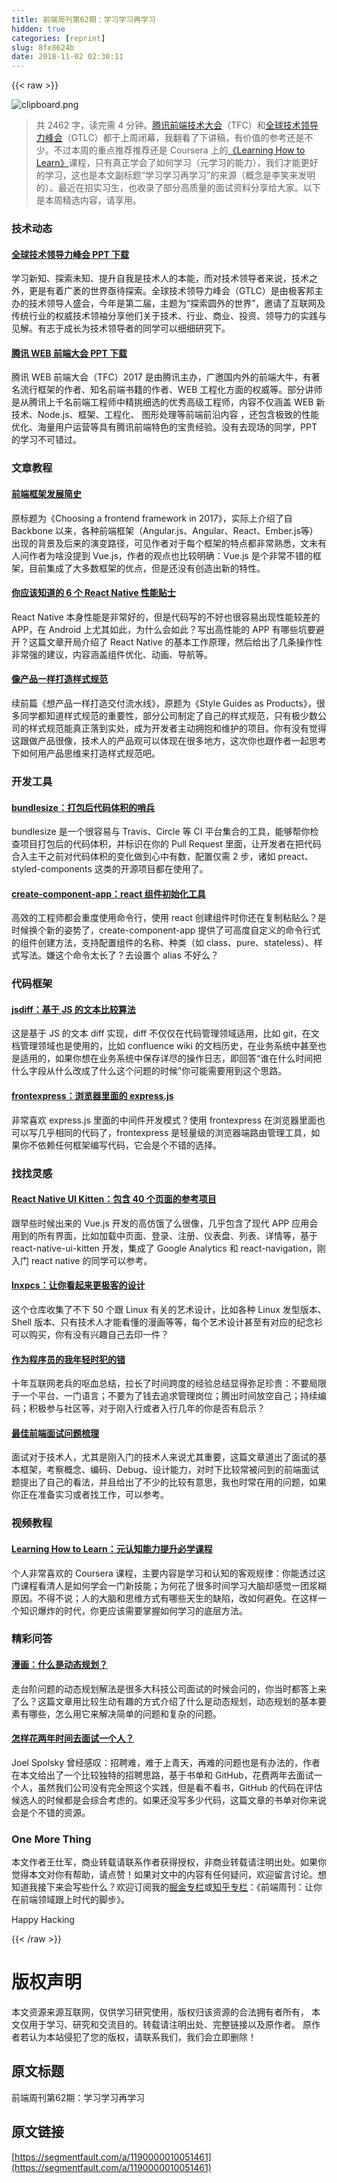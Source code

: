 ```yaml
---
title: 前端周刊第62期：学习学习再学习
hidden: true
categories: [reprint]
slug: 8fe8624b
date: 2018-11-02 02:30:11
---
```


{{< raw >}}
<p><span class="img-wrap"><img data-src="/img/bVQk0r?w=757&amp;h=427" src="https://static.alili.tech/img/bVQk0r?w=757&amp;h=427" alt="clipboard.png" title="clipboard.png" style="cursor:pointer;display:inline"></span></p><blockquote><p>&#x5171; 2462 &#x5B57;&#xFF0C;&#x8BFB;&#x5B8C;&#x9700; 4 &#x5206;&#x949F;&#x3002;<a href="http://gtlc.geekbang.org/" rel="nofollow noreferrer" target="_blank">&#x817E;&#x8BAF;&#x524D;&#x7AEF;&#x6280;&#x672F;&#x5927;&#x4F1A;</a>&#xFF08;TFC&#xFF09;&#x548C;<a href="http://tfc.alloyteam.com/ppt.html" rel="nofollow noreferrer" target="_blank">&#x5168;&#x7403;&#x6280;&#x672F;&#x9886;&#x5BFC;&#x529B;&#x5CF0;&#x4F1A;</a>&#xFF08;GTLC&#xFF09;&#x90FD;&#x4E8E;&#x4E0A;&#x5468;&#x95ED;&#x5E55;&#xFF0C;&#x6211;&#x7FFB;&#x770B;&#x4E86;&#x4E0B;&#x8BB2;&#x7A3F;&#xFF0C;&#x6709;&#x4EF7;&#x503C;&#x7684;&#x53C2;&#x8003;&#x8FD8;&#x662F;&#x4E0D;&#x5C11;&#x3002;&#x4E0D;&#x8FC7;&#x672C;&#x5468;&#x7684;&#x91CD;&#x70B9;&#x63A8;&#x8350;&#x63A8;&#x8350;&#x8FD8;&#x662F; Coursera &#x4E0A;&#x7684;<a href="https://www.coursera.org/learn/learning-how-to-learn" rel="nofollow noreferrer" target="_blank">&#x300A;Learning How to Learn&#x300B;</a>&#x8BFE;&#x7A0B;&#xFF0C;&#x53EA;&#x6709;&#x771F;&#x6B63;&#x5B66;&#x4F1A;&#x4E86;&#x5982;&#x4F55;&#x5B66;&#x4E60;&#xFF08;&#x5143;&#x5B66;&#x4E60;&#x7684;&#x80FD;&#x529B;&#xFF09;&#xFF0C;&#x6211;&#x4EEC;&#x624D;&#x80FD;&#x66F4;&#x597D;&#x7684;&#x5B66;&#x4E60;&#xFF0C;&#x8FD9;&#x4E5F;&#x662F;&#x672C;&#x6587;&#x526F;&#x6807;&#x9898;&#x201C;&#x5B66;&#x4E60;&#x5B66;&#x4E60;&#x518D;&#x5B66;&#x4E60;&#x201D;&#x7684;&#x6765;&#x6E90;&#xFF08;&#x6982;&#x5FF5;&#x662F;&#x674E;&#x7B11;&#x6765;&#x53D1;&#x660E;&#x7684;&#xFF09;&#x3002;&#x6700;&#x8FD1;&#x5728;&#x62DB;&#x5B9E;&#x4E60;&#x751F;&#xFF0C;&#x4E5F;&#x6536;&#x5F55;&#x4E86;&#x90E8;&#x5206;&#x9AD8;&#x8D28;&#x91CF;&#x7684;&#x9762;&#x8BD5;&#x8D44;&#x6599;&#x5206;&#x4EAB;&#x7ED9;&#x5927;&#x5BB6;&#x3002;&#x4EE5;&#x4E0B;&#x662F;&#x672C;&#x5468;&#x7CBE;&#x9009;&#x5185;&#x5BB9;&#xFF0C;&#x8BF7;&#x4EAB;&#x7528;&#x3002;</p></blockquote><h3 id="articleHeader0">&#x6280;&#x672F;&#x52A8;&#x6001;</h3><h4><a href="http://gtlc.geekbang.org/#schedule" rel="nofollow noreferrer" target="_blank">&#x5168;&#x7403;&#x6280;&#x672F;&#x9886;&#x5BFC;&#x529B;&#x5CF0;&#x4F1A; PPT &#x4E0B;&#x8F7D;</a></h4><p>&#x5B66;&#x4E60;&#x65B0;&#x77E5;&#x3001;&#x63A2;&#x7D22;&#x672A;&#x77E5;&#x3001;&#x63D0;&#x5347;&#x81EA;&#x6211;&#x662F;&#x6280;&#x672F;&#x4EBA;&#x7684;&#x672C;&#x80FD;&#xFF0C;&#x800C;&#x5BF9;&#x6280;&#x672F;&#x9886;&#x5BFC;&#x8005;&#x6765;&#x8BF4;&#xFF0C;&#x6280;&#x672F;&#x4E4B;&#x5916;&#xFF0C;&#x66F4;&#x662F;&#x6709;&#x7740;&#x5E7F;&#x88A4;&#x7684;&#x4E16;&#x754C;&#x4E9F;&#x5F85;&#x63A2;&#x7D22;&#x3002;&#x5168;&#x7403;&#x6280;&#x672F;&#x9886;&#x5BFC;&#x529B;&#x5CF0;&#x4F1A;&#xFF08;GTLC&#xFF09;&#x662F;&#x7531;&#x6781;&#x5BA2;&#x90A6;&#x4E3B;&#x529E;&#x7684;&#x6280;&#x672F;&#x9886;&#x5BFC;&#x4EBA;&#x76DB;&#x4F1A;&#xFF0C;&#x4ECA;&#x5E74;&#x662F;&#x7B2C;&#x4E8C;&#x5C4A;&#xFF0C;&#x4E3B;&#x9898;&#x4E3A;&#x201C;&#x63A2;&#x7D22;&#x5706;&#x5916;&#x7684;&#x4E16;&#x754C;&#x201D;&#xFF0C;&#x9080;&#x8BF7;&#x4E86;&#x4E92;&#x8054;&#x7F51;&#x53CA;&#x4F20;&#x7EDF;&#x884C;&#x4E1A;&#x7684;&#x6743;&#x5A01;&#x6280;&#x672F;&#x9886;&#x8896;&#x5206;&#x4EAB;&#x4ED6;&#x4EEC;&#x5173;&#x4E8E;&#x6280;&#x672F;&#x3001;&#x884C;&#x4E1A;&#x3001;&#x5546;&#x4E1A;&#x3001;&#x6295;&#x8D44;&#x3001;&#x9886;&#x5BFC;&#x529B;&#x7684;&#x5B9E;&#x8DF5;&#x4E0E;&#x89C1;&#x89E3;&#x3002;&#x6709;&#x5FD7;&#x4E8E;&#x6210;&#x957F;&#x4E3A;&#x6280;&#x672F;&#x9886;&#x5BFC;&#x8005;&#x7684;&#x540C;&#x5B66;&#x53EF;&#x4EE5;&#x7EC6;&#x7EC6;&#x7814;&#x7A76;&#x4E0B;&#x3002;</p><h4><a href="http://tfc.alloyteam.com/ppt.html" rel="nofollow noreferrer" target="_blank">&#x817E;&#x8BAF; WEB &#x524D;&#x7AEF;&#x5927;&#x4F1A; PPT &#x4E0B;&#x8F7D;</a></h4><p>&#x817E;&#x8BAF; WEB &#x524D;&#x7AEF;&#x5927;&#x4F1A;&#xFF08;TFC&#xFF09;2017 &#x662F;&#x7531;&#x817E;&#x8BAF;&#x4E3B;&#x529E;&#xFF0C;&#x5E7F;&#x9080;&#x56FD;&#x5185;&#x5916;&#x7684;&#x524D;&#x7AEF;&#x5927;&#x725B;&#xFF0C;&#x6709;&#x8457;&#x540D;&#x6D41;&#x884C;&#x6846;&#x67B6;&#x7684;&#x4F5C;&#x8005;&#x3001;&#x77E5;&#x540D;&#x524D;&#x7AEF;&#x4E66;&#x7C4D;&#x7684;&#x4F5C;&#x8005;&#x3001;WEB &#x5DE5;&#x7A0B;&#x5316;&#x65B9;&#x9762;&#x7684;&#x6743;&#x5A01;&#x7B49;&#x3002;&#x90E8;&#x5206;&#x8BB2;&#x5E08;&#x662F;&#x4ECE;&#x817E;&#x8BAF;&#x4E0A;&#x5343;&#x540D;&#x524D;&#x7AEF;&#x5DE5;&#x7A0B;&#x5E08;&#x4E2D;&#x7CBE;&#x6311;&#x7EC6;&#x9009;&#x7684;&#x4F18;&#x79C0;&#x9AD8;&#x7EA7;&#x5DE5;&#x7A0B;&#x5E08;&#xFF0C;&#x5185;&#x5BB9;&#x4E0D;&#x4EC5;&#x6DB5;&#x76D6; WEB &#x65B0;&#x6280;&#x672F;&#x3001;Node.js&#x3001;&#x6846;&#x67B6;&#x3001;&#x5DE5;&#x7A0B;&#x5316;&#x3001; &#x56FE;&#x5F62;&#x5904;&#x7406;&#x7B49;&#x524D;&#x7AEF;&#x524D;&#x6CBF;&#x5185;&#x5BB9; &#xFF0C;&#x8FD8;&#x5305;&#x542B;&#x6781;&#x81F4;&#x7684;&#x6027;&#x80FD;&#x4F18;&#x5316;&#x3001;&#x6D77;&#x91CF;&#x7528;&#x6237;&#x8FD0;&#x8425;&#x7B49;&#x5177;&#x6709;&#x817E;&#x8BAF;&#x524D;&#x7AEF;&#x7279;&#x8272;&#x7684;&#x5B9D;&#x8D35;&#x7ECF;&#x9A8C;&#x3002;&#x6CA1;&#x6709;&#x53BB;&#x73B0;&#x573A;&#x7684;&#x540C;&#x5B66;&#xFF0C;PPT &#x7684;&#x5B66;&#x4E60;&#x4E0D;&#x53EF;&#x9519;&#x8FC7;&#x3002;</p><h3 id="articleHeader1">&#x6587;&#x7AE0;&#x6559;&#x7A0B;</h3><h4><a href="https://medium.com/this-dot-labs/building-modern-web-applications-in-2017-791d2ef2e341" rel="nofollow noreferrer" target="_blank">&#x524D;&#x7AEF;&#x6846;&#x67B6;&#x53D1;&#x5C55;&#x7B80;&#x53F2;</a></h4><p>&#x539F;&#x6807;&#x9898;&#x4E3A;&#x300A;Choosing a frontend framework in&#xA0;2017&#x300B;&#xFF0C;&#x5B9E;&#x9645;&#x4E0A;&#x4ECB;&#x7ECD;&#x4E86;&#x81EA; Backbone &#x4EE5;&#x6765;&#xFF0C;&#x5404;&#x79CD;&#x524D;&#x7AEF;&#x6846;&#x67B6;&#xFF08;Angular.js&#x3001;Angular&#x3001;React&#x3001;Ember.js&#x7B49;&#xFF09;&#x51FA;&#x73B0;&#x7684;&#x80CC;&#x666F;&#x53CA;&#x540E;&#x6765;&#x7684;&#x6F14;&#x53D8;&#x8DEF;&#x5F84;&#xFF0C;&#x53EF;&#x89C1;&#x4F5C;&#x8005;&#x5BF9;&#x4E8E;&#x6BCF;&#x4E2A;&#x6846;&#x67B6;&#x7684;&#x7279;&#x70B9;&#x90FD;&#x975E;&#x5E38;&#x719F;&#x6089;&#xFF0C;&#x6587;&#x672B;&#x6709;&#x4EBA;&#x95EE;&#x4F5C;&#x8005;&#x4E3A;&#x5565;&#x6CA1;&#x63D0;&#x5230; Vue.js&#xFF0C;&#x4F5C;&#x8005;&#x7684;&#x89C2;&#x70B9;&#x4E5F;&#x6BD4;&#x8F83;&#x660E;&#x786E;&#xFF1A;Vue.js &#x662F;&#x4E2A;&#x975E;&#x5E38;&#x4E0D;&#x9519;&#x7684;&#x6846;&#x67B6;&#xFF0C;&#x76EE;&#x524D;&#x96C6;&#x6210;&#x4E86;&#x5927;&#x591A;&#x6570;&#x6846;&#x67B6;&#x7684;&#x4F18;&#x70B9;&#xFF0C;&#x4F46;&#x662F;&#x8FD8;&#x6CA1;&#x6709;&#x521B;&#x9020;&#x51FA;&#x65B0;&#x7684;&#x7279;&#x6027;&#x3002;</p><h4><a href="https://www.simplytechnologies.net/blog/2017/6/6/6-tips-you-want-to-know-about-react-native-performance" rel="nofollow noreferrer" target="_blank">&#x4F60;&#x5E94;&#x8BE5;&#x77E5;&#x9053;&#x7684; 6 &#x4E2A; React Native &#x6027;&#x80FD;&#x8D34;&#x58EB;</a></h4><p>React Native &#x672C;&#x8EAB;&#x6027;&#x80FD;&#x662F;&#x975E;&#x5E38;&#x597D;&#x7684;&#xFF0C;&#x4F46;&#x662F;&#x4EE3;&#x7801;&#x5199;&#x7684;&#x4E0D;&#x597D;&#x4E5F;&#x5F88;&#x5BB9;&#x6613;&#x51FA;&#x73B0;&#x6027;&#x80FD;&#x8F83;&#x5DEE;&#x7684; APP&#xFF0C;&#x5728; Android &#x4E0A;&#x5C24;&#x5176;&#x5982;&#x6B64;&#xFF0C;&#x4E3A;&#x4EC0;&#x4E48;&#x4F1A;&#x5982;&#x6B64;&#xFF1F;&#x5199;&#x51FA;&#x9AD8;&#x6027;&#x80FD;&#x7684; APP &#x6709;&#x54EA;&#x4E9B;&#x5751;&#x8981;&#x907F;&#x5F00;&#xFF1F;&#x8FD9;&#x7BC7;&#x6587;&#x7AE0;&#x5F00;&#x5C40;&#x4ECB;&#x7ECD;&#x4E86; React Native &#x7684;&#x57FA;&#x672C;&#x5DE5;&#x4F5C;&#x539F;&#x7406;&#xFF0C;&#x7136;&#x540E;&#x7ED9;&#x51FA;&#x4E86;&#x51E0;&#x6761;&#x64CD;&#x4F5C;&#x6027;&#x975E;&#x5E38;&#x5F3A;&#x7684;&#x5EFA;&#x8BAE;&#xFF0C;&#x5185;&#x5BB9;&#x6DB5;&#x76D6;&#x7EC4;&#x4EF6;&#x4F18;&#x5316;&#x3001;&#x52A8;&#x753B;&#x3001;&#x5BFC;&#x822A;&#x7B49;&#x3002;</p><h4><a href="https://seesparkbox.com/foundry/style_guides_as_products?utm_source=CSS-Weekly&amp;utm_campaign=Issue-271&amp;utm_medium=email" rel="nofollow noreferrer" target="_blank">&#x50CF;&#x4EA7;&#x54C1;&#x4E00;&#x6837;&#x6253;&#x9020;&#x6837;&#x5F0F;&#x89C4;&#x8303;</a></h4><p>&#x7EED;&#x524D;&#x7BC7;&#x300A;&#x60F3;&#x4EA7;&#x54C1;&#x4E00;&#x6837;&#x6253;&#x9020;&#x4EA4;&#x4ED8;&#x6D41;&#x6C34;&#x7EBF;&#x300B;&#xFF0C;&#x539F;&#x9898;&#x4E3A;&#x300A;Style Guides as Products&#x300B;&#xFF0C;&#x5F88;&#x591A;&#x540C;&#x5B66;&#x90FD;&#x77E5;&#x9053;&#x6837;&#x5F0F;&#x89C4;&#x8303;&#x7684;&#x91CD;&#x8981;&#x6027;&#xFF0C;&#x90E8;&#x5206;&#x516C;&#x53F8;&#x5236;&#x5B9A;&#x4E86;&#x81EA;&#x5DF1;&#x7684;&#x6837;&#x5F0F;&#x89C4;&#x8303;&#xFF0C;&#x53EA;&#x6709;&#x6781;&#x5C11;&#x6570;&#x516C;&#x53F8;&#x7684;&#x6837;&#x5F0F;&#x89C4;&#x8303;&#x80FD;&#x771F;&#x6B63;&#x843D;&#x5230;&#x5B9E;&#x5904;&#xFF0C;&#x6210;&#x4E3A;&#x5F00;&#x53D1;&#x8005;&#x4E3B;&#x52A8;&#x62E5;&#x62B1;&#x548C;&#x7EF4;&#x62A4;&#x7684;&#x9879;&#x76EE;&#x3002;&#x4F60;&#x6709;&#x6CA1;&#x6709;&#x89C9;&#x5F97;&#x8FD9;&#x8DDF;&#x505A;&#x4EA7;&#x54C1;&#x5F88;&#x50CF;&#xFF0C;&#x6280;&#x672F;&#x4EBA;&#x7684;&#x4EA7;&#x54C1;&#x89C2;&#x53EF;&#x4EE5;&#x4F53;&#x73B0;&#x5728;&#x5F88;&#x591A;&#x5730;&#x65B9;&#xFF0C;&#x8FD9;&#x6B21;&#x4F60;&#x4E5F;&#x8DDF;&#x4F5C;&#x8005;&#x4E00;&#x8D77;&#x601D;&#x8003;&#x4E0B;&#x5982;&#x4F55;&#x7528;&#x4EA7;&#x54C1;&#x601D;&#x7EF4;&#x6765;&#x6253;&#x9020;&#x6837;&#x5F0F;&#x89C4;&#x8303;&#x5427;&#x3002;</p><h3 id="articleHeader2">&#x5F00;&#x53D1;&#x5DE5;&#x5177;</h3><h4><a href="https://github.com/siddharthkp/bundlesize" rel="nofollow noreferrer" target="_blank">bundlesize&#xFF1A;&#x6253;&#x5305;&#x540E;&#x4EE3;&#x7801;&#x4F53;&#x79EF;&#x7684;&#x54E8;&#x5175;</a></h4><p>bundlesize &#x662F;&#x4E00;&#x4E2A;&#x5F88;&#x5BB9;&#x6613;&#x4E0E; Travis&#x3001;Circle &#x7B49; CI &#x5E73;&#x53F0;&#x96C6;&#x5408;&#x7684;&#x5DE5;&#x5177;&#xFF0C;&#x80FD;&#x591F;&#x5E2E;&#x4F60;&#x68C0;&#x67E5;&#x9879;&#x76EE;&#x6253;&#x5305;&#x540E;&#x7684;&#x4EE3;&#x7801;&#x4F53;&#x79EF;&#xFF0C;&#x5E76;&#x6807;&#x8BC6;&#x5728;&#x4F60;&#x7684; Pull Request &#x91CC;&#x9762;&#xFF0C;&#x8BA9;&#x5F00;&#x53D1;&#x8005;&#x5728;&#x628A;&#x4EE3;&#x7801;&#x5408;&#x5165;&#x4E3B;&#x5E72;&#x4E4B;&#x524D;&#x5BF9;&#x4EE3;&#x7801;&#x4F53;&#x79EF;&#x7684;&#x53D8;&#x5316;&#x505A;&#x5230;&#x5FC3;&#x4E2D;&#x6709;&#x6570;&#xFF0C;&#x914D;&#x7F6E;&#x4EC5;&#x9700; 2 &#x6B65;&#xFF0C;&#x8BF8;&#x5982; preact&#x3001;styled-components &#x8FD9;&#x7C7B;&#x7684;&#x5F00;&#x6E90;&#x9879;&#x76EE;&#x90FD;&#x5728;&#x4F7F;&#x7528;&#x4E86;&#x3002;</p><h4><a href="https://github.com/CVarisco/create-component-app?utm_source=reactnl&amp;utm_medium=email" rel="nofollow noreferrer" target="_blank">create-component-app&#xFF1A;react &#x7EC4;&#x4EF6;&#x521D;&#x59CB;&#x5316;&#x5DE5;&#x5177;</a></h4><p>&#x9AD8;&#x6548;&#x7684;&#x5DE5;&#x7A0B;&#x5E08;&#x90FD;&#x4F1A;&#x91CD;&#x5EA6;&#x4F7F;&#x7528;&#x547D;&#x4EE4;&#x884C;&#xFF0C;&#x4F7F;&#x7528; react &#x521B;&#x5EFA;&#x7EC4;&#x4EF6;&#x65F6;&#x4F60;&#x8FD8;&#x5728;&#x590D;&#x5236;&#x7C98;&#x8D34;&#x4E48;&#xFF1F;&#x662F;&#x65F6;&#x5019;&#x6362;&#x4E2A;&#x65B0;&#x7684;&#x59FF;&#x52BF;&#x4E86;&#xFF0C;create-component-app &#x63D0;&#x4F9B;&#x4E86;&#x53EF;&#x9AD8;&#x5EA6;&#x81EA;&#x5B9A;&#x4E49;&#x7684;&#x547D;&#x4EE4;&#x884C;&#x5F0F;&#x7684;&#x7EC4;&#x4EF6;&#x521B;&#x5EFA;&#x65B9;&#x6CD5;&#xFF0C;&#x652F;&#x6301;&#x914D;&#x7F6E;&#x7EC4;&#x4EF6;&#x7684;&#x540D;&#x79F0;&#x3001;&#x79CD;&#x7C7B;&#xFF08;&#x5982; class&#x3001;pure&#x3001;stateless&#xFF09;&#x3001;&#x6837;&#x5F0F;&#x5199;&#x6CD5;&#x3002;&#x5ACC;&#x8FD9;&#x4E2A;&#x547D;&#x4EE4;&#x592A;&#x957F;&#x4E86;&#xFF1F;&#x53BB;&#x8BBE;&#x7F6E;&#x4E2A; alias &#x4E0D;&#x597D;&#x4E48;&#xFF1F;</p><h3 id="articleHeader3">&#x4EE3;&#x7801;&#x6846;&#x67B6;</h3><h4><a href="https://github.com/kpdecker/jsdiff" rel="nofollow noreferrer" target="_blank">jsdiff&#xFF1A;&#x57FA;&#x4E8E; JS &#x7684;&#x6587;&#x672C;&#x6BD4;&#x8F83;&#x7B97;&#x6CD5;</a></h4><p>&#x8FD9;&#x662F;&#x57FA;&#x4E8E; JS &#x7684;&#x6587;&#x672C; diff &#x5B9E;&#x73B0;&#xFF0C;diff &#x4E0D;&#x4EC5;&#x4EC5;&#x5728;&#x4EE3;&#x7801;&#x7BA1;&#x7406;&#x9886;&#x57DF;&#x9002;&#x7528;&#xFF0C;&#x6BD4;&#x5982; git&#xFF0C;&#x5728;&#x6587;&#x6863;&#x7BA1;&#x7406;&#x9886;&#x57DF;&#x4E5F;&#x662F;&#x4F7F;&#x7528;&#x7684;&#xFF0C;&#x6BD4;&#x5982; confluence wiki &#x7684;&#x6587;&#x6863;&#x5386;&#x53F2;&#xFF0C;&#x5728;&#x4E1A;&#x52A1;&#x7CFB;&#x7EDF;&#x4E2D;&#x751A;&#x81F3;&#x4E5F;&#x662F;&#x9002;&#x7528;&#x7684;&#xFF0C;&#x5982;&#x679C;&#x4F60;&#x60F3;&#x5728;&#x4E1A;&#x52A1;&#x7CFB;&#x7EDF;&#x4E2D;&#x4FDD;&#x5B58;&#x8BE6;&#x5C3D;&#x7684;&#x64CD;&#x4F5C;&#x65E5;&#x5FD7;&#xFF0C;&#x5373;&#x56DE;&#x7B54;&#x201C;&#x8C01;&#x5728;&#x4EC0;&#x4E48;&#x65F6;&#x95F4;&#x628A;&#x4EC0;&#x4E48;&#x5B57;&#x6BB5;&#x4ECE;&#x4EC0;&#x4E48;&#x6539;&#x6210;&#x4E86;&#x4EC0;&#x4E48;&#x8FD9;&#x4E2A;&#x95EE;&#x9898;&#x7684;&#x65F6;&#x5019;&#x201D;&#x4F60;&#x53EF;&#x80FD;&#x9700;&#x8981;&#x7528;&#x5230;&#x8FD9;&#x4E2A;&#x601D;&#x8DEF;&#x3002;</p><h4><a href="https://github.com/camelaissani/frontexpress" rel="nofollow noreferrer" target="_blank">frontexpress&#xFF1A;&#x6D4F;&#x89C8;&#x5668;&#x91CC;&#x9762;&#x7684; express.js</a></h4><p>&#x975E;&#x5E38;&#x559C;&#x6B22; express.js &#x91CC;&#x9762;&#x7684;&#x4E2D;&#x95F4;&#x4EF6;&#x5F00;&#x53D1;&#x6A21;&#x5F0F;&#xFF1F;&#x4F7F;&#x7528; frontexpress &#x5728;&#x6D4F;&#x89C8;&#x5668;&#x91CC;&#x9762;&#x4E5F;&#x53EF;&#x4EE5;&#x5199;&#x51E0;&#x4E4E;&#x76F8;&#x540C;&#x7684;&#x4EE3;&#x7801;&#x4E86;&#xFF0C;frontexpress &#x662F;&#x8F7B;&#x91CF;&#x7EA7;&#x7684;&#x6D4F;&#x89C8;&#x5668;&#x7AEF;&#x8DEF;&#x7531;&#x7BA1;&#x7406;&#x5DE5;&#x5177;&#xFF0C;&#x5982;&#x679C;&#x4F60;&#x4E0D;&#x4F9D;&#x8D56;&#x4EFB;&#x4F55;&#x6846;&#x67B6;&#x7F16;&#x5199;&#x4EE3;&#x7801;&#xFF0C;&#x5B83;&#x4F1A;&#x662F;&#x4E2A;&#x4E0D;&#x9519;&#x7684;&#x9009;&#x62E9;&#x3002;</p><h3 id="articleHeader4">&#x627E;&#x627E;&#x7075;&#x611F;</h3><h4><a href="https://github.com/akveo/kittenTricks" rel="nofollow noreferrer" target="_blank">React Native UI Kitten&#xFF1A;&#x5305;&#x542B; 40 &#x4E2A;&#x9875;&#x9762;&#x7684;&#x53C2;&#x8003;&#x9879;&#x76EE;</a></h4><p>&#x8DDF;&#x65E9;&#x4E9B;&#x65F6;&#x5019;&#x51FA;&#x6765;&#x7684; Vue.js &#x5F00;&#x53D1;&#x7684;&#x9AD8;&#x4EFF;&#x997F;&#x4E86;&#x4E48;&#x5F88;&#x50CF;&#xFF0C;&#x51E0;&#x4E4E;&#x5305;&#x542B;&#x4E86;&#x73B0;&#x4EE3; APP &#x5E94;&#x7528;&#x4F1A;&#x7528;&#x5230;&#x7684;&#x6240;&#x6709;&#x754C;&#x9762;&#xFF0C;&#x6BD4;&#x5982;&#x52A0;&#x8F7D;&#x4E2D;&#x9875;&#x9762;&#x3001;&#x767B;&#x5F55;&#x3001;&#x6CE8;&#x518C;&#x3001;&#x4EEA;&#x8868;&#x76D8;&#x3001;&#x5217;&#x8868;&#x3001;&#x8BE6;&#x60C5;&#x7B49;&#xFF0C;&#x57FA;&#x4E8E; react-native-ui-kitten &#x5F00;&#x53D1;&#xFF0C;&#x96C6;&#x6210;&#x4E86; Google Analytics &#x548C; react-navigation&#xFF0C;&#x521A;&#x5165;&#x95E8; react native &#x7684;&#x540C;&#x5B66;&#x53EF;&#x4EE5;&#x53C2;&#x8003;&#x3002;</p><h4><a href="https://github.com/jstpcs/lnxpcs" rel="nofollow noreferrer" target="_blank">lnxpcs&#xFF1A;&#x8BA9;&#x4F60;&#x770B;&#x8D77;&#x6765;&#x66F4;&#x6781;&#x5BA2;&#x7684;&#x8BBE;&#x8BA1;</a></h4><p>&#x8FD9;&#x4E2A;&#x4ED3;&#x5E93;&#x6536;&#x96C6;&#x4E86;&#x4E0D;&#x4E0B; 50 &#x4E2A;&#x8DDF; Linux &#x6709;&#x5173;&#x7684;&#x827A;&#x672F;&#x8BBE;&#x8BA1;&#xFF0C;&#x6BD4;&#x5982;&#x5404;&#x79CD; Linux &#x53D1;&#x578B;&#x7248;&#x672C;&#x3001;Shell &#x7248;&#x672C;&#x3001;&#x53EA;&#x6709;&#x6280;&#x672F;&#x4EBA;&#x624D;&#x80FD;&#x770B;&#x61C2;&#x7684;&#x6F2B;&#x753B;&#x7B49;&#x7B49;&#xFF0C;&#x6BCF;&#x4E2A;&#x827A;&#x672F;&#x8BBE;&#x8BA1;&#x751A;&#x81F3;&#x6709;&#x5BF9;&#x5E94;&#x7684;&#x7EAA;&#x5FF5;&#x886B;&#x53EF;&#x4EE5;&#x8D2D;&#x4E70;&#xFF0C;&#x4F60;&#x6709;&#x6CA1;&#x6709;&#x5174;&#x8DA3;&#x81EA;&#x5DF1;&#x53BB;&#x5370;&#x4E00;&#x4EF6;&#xFF1F;</p><h4><a href="https://dev.to/miqubel/mistakes-i-made-as-a-developer" rel="nofollow noreferrer" target="_blank">&#x4F5C;&#x4E3A;&#x7A0B;&#x5E8F;&#x5458;&#x7684;&#x6211;&#x5E74;&#x8F7B;&#x65F6;&#x72AF;&#x7684;&#x9519;</a></h4><p>&#x5341;&#x5E74;&#x4E92;&#x8054;&#x7F51;&#x8001;&#x5175;&#x7684;&#x5455;&#x8840;&#x603B;&#x7ED3;&#xFF0C;&#x62C9;&#x957F;&#x4E86;&#x65F6;&#x95F4;&#x8DE8;&#x5EA6;&#x7684;&#x7ECF;&#x9A8C;&#x603B;&#x7ED3;&#x663E;&#x5F97;&#x5F25;&#x8DB3;&#x73CD;&#x8D35;&#xFF1A;&#x4E0D;&#x8981;&#x5C40;&#x9650;&#x4E8E;&#x4E00;&#x4E2A;&#x5E73;&#x53F0;&#x3001;&#x4E00;&#x95E8;&#x8BED;&#x8A00;&#xFF1B;&#x4E0D;&#x8981;&#x4E3A;&#x4E86;&#x94B1;&#x53BB;&#x8FFD;&#x6C42;&#x7BA1;&#x7406;&#x5C97;&#x4F4D;&#xFF1B;&#x817E;&#x51FA;&#x65F6;&#x95F4;&#x653E;&#x7A7A;&#x81EA;&#x5DF1;&#xFF1B;&#x6301;&#x7EED;&#x7F16;&#x7801;&#xFF1B;&#x79EF;&#x6781;&#x53C2;&#x4E0E;&#x793E;&#x533A;&#x7B49;&#xFF0C;&#x5BF9;&#x4E8E;&#x521A;&#x5165;&#x884C;&#x6216;&#x8005;&#x5165;&#x884C;&#x51E0;&#x5E74;&#x7684;&#x4F60;&#x662F;&#x5426;&#x6709;&#x542F;&#x793A;&#xFF1F;</p><h4><a href="https://performancejs.com/post/hde6d32/The-Best-Frontend-JavaScript-Interview-Questions-%28written-by-a-Frontend-Engineer%29" rel="nofollow noreferrer" target="_blank">&#x6700;&#x4F73;&#x524D;&#x7AEF;&#x9762;&#x8BD5;&#x95EE;&#x9898;&#x68B3;&#x7406;</a></h4><p>&#x9762;&#x8BD5;&#x5BF9;&#x4E8E;&#x6280;&#x672F;&#x4EBA;&#xFF0C;&#x5C24;&#x5176;&#x662F;&#x521A;&#x5165;&#x95E8;&#x7684;&#x6280;&#x672F;&#x4EBA;&#x6765;&#x8BF4;&#x5C24;&#x5176;&#x91CD;&#x8981;&#xFF0C;&#x8FD9;&#x7BC7;&#x6587;&#x7AE0;&#x9053;&#x51FA;&#x4E86;&#x9762;&#x8BD5;&#x7684;&#x57FA;&#x672C;&#x6846;&#x67B6;&#xFF0C;&#x8003;&#x5BDF;&#x6982;&#x5FF5;&#x3001;&#x7F16;&#x7801;&#x3001;Debug&#x3001;&#x8BBE;&#x8BA1;&#x80FD;&#x529B;&#xFF0C;&#x5BF9;&#x65F6;&#x4E0B;&#x6BD4;&#x8F83;&#x5E38;&#x88AB;&#x95EE;&#x5230;&#x7684;&#x524D;&#x7AEF;&#x9762;&#x8BD5;&#x9898;&#x63D0;&#x51FA;&#x4E86;&#x81EA;&#x5DF1;&#x7684;&#x770B;&#x6CD5;&#xFF0C;&#x5E76;&#x4E14;&#x7ED9;&#x51FA;&#x4E86;&#x4E0D;&#x5C11;&#x7684;&#x6BD4;&#x8F83;&#x6709;&#x610F;&#x601D;&#xFF0C;&#x6211;&#x4E5F;&#x65F6;&#x5E38;&#x5728;&#x7528;&#x7684;&#x95EE;&#x9898;&#xFF0C;&#x5982;&#x679C;&#x4F60;&#x6B63;&#x5728;&#x51C6;&#x5907;&#x5B9E;&#x4E60;&#x6216;&#x8005;&#x627E;&#x5DE5;&#x4F5C;&#xFF0C;&#x53EF;&#x4EE5;&#x53C2;&#x8003;&#x3002;</p><h3 id="articleHeader5">&#x89C6;&#x9891;&#x6559;&#x7A0B;</h3><h4><a href="https://www.coursera.org/learn/learning-how-to-learn" rel="nofollow noreferrer" target="_blank">Learning How to Learn&#xFF1A;&#x5143;&#x8BA4;&#x77E5;&#x80FD;&#x529B;&#x63D0;&#x5347;&#x5FC5;&#x5B66;&#x8BFE;&#x7A0B;</a></h4><p>&#x4E2A;&#x4EBA;&#x975E;&#x5E38;&#x559C;&#x6B22;&#x7684; Coursera &#x8BFE;&#x7A0B;&#xFF0C;&#x4E3B;&#x8981;&#x5185;&#x5BB9;&#x662F;&#x5B66;&#x4E60;&#x548C;&#x8BA4;&#x77E5;&#x7684;&#x5BA2;&#x89C2;&#x89C4;&#x5F8B;&#xFF1A;&#x4F60;&#x80FD;&#x900F;&#x8FC7;&#x8FD9;&#x95E8;&#x8BFE;&#x7A0B;&#x770B;&#x6E05;&#x4EBA;&#x662F;&#x5982;&#x4F55;&#x5B66;&#x4F1A;&#x4E00;&#x95E8;&#x65B0;&#x6280;&#x80FD;&#xFF1B;&#x4E3A;&#x4F55;&#x82B1;&#x4E86;&#x5F88;&#x591A;&#x65F6;&#x95F4;&#x5B66;&#x4E60;&#x5927;&#x8111;&#x5374;&#x611F;&#x89C9;&#x4E00;&#x56E2;&#x6D46;&#x7CCA;&#x539F;&#x56E0;&#x3002;&#x4E0D;&#x5F97;&#x4E0D;&#x8BF4;&#xFF1B;&#x4EBA;&#x7684;&#x5927;&#x8111;&#x548C;&#x601D;&#x7EF4;&#x65B9;&#x5F0F;&#x6709;&#x54EA;&#x4E9B;&#x5929;&#x751F;&#x7684;&#x7F3A;&#x9677;&#xFF0C;&#x6539;&#x5982;&#x4F55;&#x907F;&#x514D;&#x3002;&#x5728;&#x8FD9;&#x6837;&#x4E00;&#x4E2A;&#x77E5;&#x8BC6;&#x7206;&#x70B8;&#x7684;&#x65F6;&#x4EE3;&#xFF0C;&#x4F60;&#x66F4;&#x5E94;&#x8BE5;&#x9700;&#x8981;&#x638C;&#x63E1;&#x5982;&#x4F55;&#x5B66;&#x4E60;&#x7684;&#x5E95;&#x5C42;&#x65B9;&#x6CD5;&#x3002;</p><h3 id="articleHeader6">&#x7CBE;&#x5F69;&#x95EE;&#x7B54;</h3><h4><a href="https://mp.weixin.qq.com/s?__biz=MjM5OTA1MDUyMA==&amp;mid=2655438647&amp;idx=1&amp;sn=4634f712fa4d0236aba60b8e8b7cc2cb&amp;chksm=bd730b408a048256f204695598c0e4f74e75c9582f5b9c740057a69747b306de1a4c308d5388&amp;mpshare=1&amp;scene=1&amp;srcid=0702N84baxNAmMFheg6Ck26Z&amp;key=238113c46368" rel="nofollow noreferrer" target="_blank">&#x6F2B;&#x753B;&#xFF1A;&#x4EC0;&#x4E48;&#x662F;&#x52A8;&#x6001;&#x89C4;&#x5212;&#xFF1F;</a></h4><p>&#x8D70;&#x53F0;&#x9636;&#x95EE;&#x9898;&#x7684;&#x52A8;&#x6001;&#x89C4;&#x5212;&#x89E3;&#x6CD5;&#x662F;&#x5F88;&#x591A;&#x5927;&#x79D1;&#x6280;&#x516C;&#x53F8;&#x9762;&#x8BD5;&#x7684;&#x65F6;&#x5019;&#x4F1A;&#x95EE;&#x7684;&#xFF0C;&#x4F60;&#x5F53;&#x65F6;&#x90FD;&#x7B54;&#x4E0A;&#x6765;&#x4E86;&#x4E48;&#xFF1F;&#x8FD9;&#x7BC7;&#x6587;&#x7AE0;&#x7528;&#x6BD4;&#x8F83;&#x751F;&#x52A8;&#x6709;&#x8DA3;&#x7684;&#x65B9;&#x5F0F;&#x4ECB;&#x7ECD;&#x4E86;&#x4EC0;&#x4E48;&#x662F;&#x52A8;&#x6001;&#x89C4;&#x5212;&#xFF0C;&#x52A8;&#x6001;&#x89C4;&#x5212;&#x7684;&#x57FA;&#x672C;&#x8981;&#x7D20;&#x6709;&#x54EA;&#x4E9B;&#xFF0C;&#x600E;&#x4E48;&#x7528;&#x5B83;&#x6765;&#x89E3;&#x51B3;&#x7B80;&#x5355;&#x7684;&#x95EE;&#x9898;&#x548C;&#x590D;&#x6742;&#x7684;&#x95EE;&#x9898;&#x3002;</p><h4><a href="https://mp.weixin.qq.com/s?__biz=MjM5ODIzNDQ3Mw==&amp;mid=2649967341&amp;idx=1&amp;sn=e23064e6a95385141b57449c98cc80e2&amp;chksm=beca3aeb89bdb3fda2e5075b986170cf189c9f76e9e1c9dcce5798ac815b3fc4761c529402a5&amp;mpshare=1&amp;scene=24&amp;srcid=07026xj7NPo0eI2IG7CCxYc2&amp;key=e0f557c9f11" rel="nofollow noreferrer" target="_blank">&#x600E;&#x6837;&#x82B1;&#x4E24;&#x5E74;&#x65F6;&#x95F4;&#x53BB;&#x9762;&#x8BD5;&#x4E00;&#x4E2A;&#x4EBA;&#xFF1F;</a></h4><p>Joel Spolsky &#x66FE;&#x7ECF;&#x611F;&#x53F9;&#xFF1A;&#x62DB;&#x8058;&#x96BE;&#xFF0C;&#x96BE;&#x4E8E;&#x4E0A;&#x9752;&#x5929;&#xFF0C;&#x518D;&#x96BE;&#x7684;&#x95EE;&#x9898;&#x4E5F;&#x662F;&#x6709;&#x529E;&#x6CD5;&#x7684;&#xFF0C;&#x4F5C;&#x8005;&#x5728;&#x672C;&#x6587;&#x7ED9;&#x51FA;&#x4E86;&#x4E00;&#x4E2A;&#x6BD4;&#x8F83;&#x72EC;&#x7279;&#x7684;&#x62DB;&#x8058;&#x601D;&#x8DEF;&#xFF0C;&#x57FA;&#x4E8E;&#x4E66;&#x5355;&#x548C; GitHub&#xFF0C;&#x82B1;&#x8D39;&#x4E24;&#x5E74;&#x53BB;&#x9762;&#x8BD5;&#x4E00;&#x4E2A;&#x4EBA;&#xFF0C;&#x867D;&#x7136;&#x6211;&#x4EEC;&#x516C;&#x53F8;&#x6CA1;&#x6709;&#x5B8C;&#x5168;&#x7167;&#x8FD9;&#x4E2A;&#x5B9E;&#x8DF5;&#xFF0C;&#x4F46;&#x662F;&#x770B;&#x4E0D;&#x770B;&#x4E66;&#xFF0C;GitHub &#x7684;&#x4EE3;&#x7801;&#x5728;&#x8BC4;&#x4F30;&#x5019;&#x9009;&#x4EBA;&#x7684;&#x65F6;&#x5019;&#x90FD;&#x662F;&#x4F1A;&#x7EFC;&#x5408;&#x8003;&#x8651;&#x7684;&#x3002;&#x5982;&#x679C;&#x8FD8;&#x6CA1;&#x5199;&#x591A;&#x5C11;&#x4EE3;&#x7801;&#xFF0C;&#x8FD9;&#x7BC7;&#x6587;&#x7AE0;&#x7684;&#x4E66;&#x5355;&#x5BF9;&#x4F60;&#x6765;&#x8BF4;&#x4F1A;&#x662F;&#x4E2A;&#x4E0D;&#x9519;&#x7684;&#x8D44;&#x6E90;&#x3002;</p><h3 id="articleHeader7">One More Thing</h3><p>&#x672C;&#x6587;&#x4F5C;&#x8005;&#x738B;&#x4ED5;&#x519B;&#xFF0C;&#x5546;&#x4E1A;&#x8F6C;&#x8F7D;&#x8BF7;&#x8054;&#x7CFB;&#x4F5C;&#x8005;&#x83B7;&#x5F97;&#x6388;&#x6743;&#xFF0C;&#x975E;&#x5546;&#x4E1A;&#x8F6C;&#x8F7D;&#x8BF7;&#x6CE8;&#x660E;&#x51FA;&#x5904;&#x3002;&#x5982;&#x679C;&#x4F60;&#x89C9;&#x5F97;&#x672C;&#x6587;&#x5BF9;&#x4F60;&#x6709;&#x5E2E;&#x52A9;&#xFF0C;&#x8BF7;&#x70B9;&#x8D5E;&#xFF01;&#x5982;&#x679C;&#x5BF9;&#x6587;&#x4E2D;&#x7684;&#x5185;&#x5BB9;&#x6709;&#x4EFB;&#x4F55;&#x7591;&#x95EE;&#xFF0C;&#x6B22;&#x8FCE;&#x7559;&#x8A00;&#x8BA8;&#x8BBA;&#x3002;&#x60F3;&#x77E5;&#x9053;&#x6211;&#x63A5;&#x4E0B;&#x6765;&#x4F1A;&#x5199;&#x4E9B;&#x4EC0;&#x4E48;&#xFF1F;&#x6B22;&#x8FCE;&#x8BA2;&#x9605;&#x6211;&#x7684;<a href="https://juejin.im/user/57a7f634d342d300576b738d" rel="nofollow noreferrer" target="_blank">&#x6398;&#x91D1;&#x4E13;&#x680F;</a>&#x6216;<a href="https://zhuanlan.zhihu.com/feweekly" rel="nofollow noreferrer" target="_blank">&#x77E5;&#x4E4E;&#x4E13;&#x680F;</a>&#xFF1A;&#x300A;&#x524D;&#x7AEF;&#x5468;&#x520A;&#xFF1A;&#x8BA9;&#x4F60;&#x5728;&#x524D;&#x7AEF;&#x9886;&#x57DF;&#x8DDF;&#x4E0A;&#x65F6;&#x4EE3;&#x7684;&#x811A;&#x6B65;&#x300B;&#x3002;</p><p>Happy Hacking</p>
{{< /raw >}}

# 版权声明
本文资源来源互联网，仅供学习研究使用，版权归该资源的合法拥有者所有，
本文仅用于学习、研究和交流目的。转载请注明出处、完整链接以及原作者。
原作者若认为本站侵犯了您的版权，请联系我们，我们会立即删除！

## 原文标题
前端周刊第62期：学习学习再学习

## 原文链接
[https://segmentfault.com/a/1190000010051461](https://segmentfault.com/a/1190000010051461)

